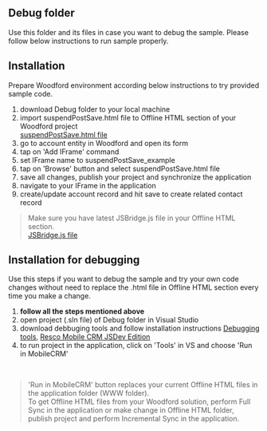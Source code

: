## Debug folder

Use this folder and its files in case you want to debug the sample.
Please follow below instructions to run sample properly.

## Installation

Prepare Woodford environment according below instructions to try provided sample code.

1. download Debug folder to your local machine
2. import suspendPostSave.html file to Offline HTML section of your Woodford project <br />[suspendPostSave.html file](https://github.com/Resconet/JSBridge/blob/master/samples/UI/EntityForm/suspendPostSave/suspendPostSave.html)
3. go to account entity in Woodford and open its form
4. tap on 'Add IFrame' command
5. set IFrame name to suspendPostSave_example
6. tap on 'Browse' button and select suspendPostSave.html file
7. save all changes, publish your project and synchronize the application
8. navigate to your IFrame in the application
9. create/update account record and hit save to create related contact record

> Make sure you have latest JSBridge.js file in your Offline HTML section.
<br />[JSBridge.js file](https://github.com/Resconet/JSBridge/blob/master/src/JSBridge.js)

## Installation for debugging

Use this steps if you want to debug the sample and try your own code changes without need to replace the .html file in Offline HTML section every time you make a change.

1. **follow all the steps mentioned above**
2. open project (.sln file) of Debug folder in Visual Studio
3. download debbuging tools and follow installation instructions [Debugging tools](https://github.com/Resconet/JSBridge/tree/master/tools), [Resco Mobile CRM JSDev Edition](https://github.com/Resconet/JSBridge/tree/master/MobileCRM)
4. to run project in the application, click on 'Tools' in VS and choose 'Run in MobileCRM'
<br />

> 'Run in MobileCRM' button replaces your current Offline HTML files in the application folder (WWW folder).
<br />To get Offline HTML files from your Woodford solution, perform Full Sync in the application or make change in Offline HTML folder, publish project and perform Incremental Sync in the application.
